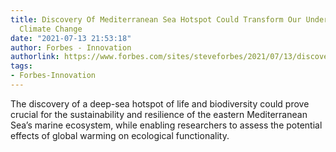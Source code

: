 ```yaml
---
title: Discovery Of Mediterranean Sea Hotspot Could Transform Our Understanding Of
  Climate Change
date: "2021-07-13 21:53:18"
author: Forbes - Innovation
authorlink: https://www.forbes.com/sites/steveforbes/2021/07/13/discovery-of-mediterranean-sea-hotspot-could-transform-our-understanding-of-climate-change/
tags:
- Forbes-Innovation
---
```

The discovery of a deep-sea hotspot of life and biodiversity could prove crucial for the sustainability and resilience of the eastern Mediterranean Sea’s marine ecosystem, while enabling researchers to assess the potential effects of global warming on ecological functionality.